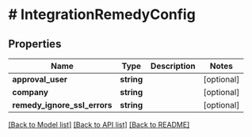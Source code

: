 # # IntegrationRemedyConfig

## Properties

Name | Type | Description | Notes
------------ | ------------- | ------------- | -------------
**approval_user** | **string** |  | [optional]
**company** | **string** |  | [optional]
**remedy_ignore_ssl_errors** | **string** |  | [optional]

[[Back to Model list]](../../README.md#models) [[Back to API list]](../../README.md#endpoints) [[Back to README]](../../README.md)
